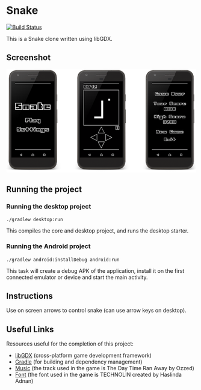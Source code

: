 # Snake
[![Build Status](https://travis-ci.org/vanillaSlice/Snake.svg?branch=master)](https://travis-ci.org/vanillaSlice/Snake)

This is a Snake clone written using libGDX.

## Screenshot
![screenshot](./screenshot.png)

## Running the project

### Running the desktop project

```
./gradlew desktop:run
```

This compiles the core and desktop project, and runs the desktop starter.

### Running the Android project

```
./gradlew android:installDebug android:run
```

This task will create a debug APK of the application, install it on the first connected emulator or device and start the
main activity.

## Instructions
Use on screen arrows to control snake (can use arrow keys on desktop).

## Useful Links
Resources useful for the completion of this project:

* [libGDX](https://libgdx.badlogicgames.com/) (cross-platform game development framework)
* [Gradle](https://gradle.org) (for building and dependency management)
* [Music](http://ozzed.net/) (the track used in the game is The Day Time Ran Away by Ozzed)
* [Font](http://www.dafont.com/technolin.font) (the font used in the game is TECHNOLIN created by Haslinda Adnan)
